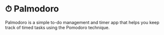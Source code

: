 # ⏱ Palmodoro

Palmodoro is a simple to-do management and timer app that helps you keep track of timed tasks using the Pomodoro technique.

